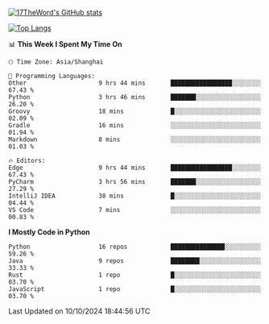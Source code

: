 [![17TheWord's GitHub stats](https://github-readme-stats.vercel.app/api?username=17TheWord&count_private=true&show_icons=true)](https://github.com/anuraghazra/github-readme-stats)

[![Top Langs](https://github-readme-stats.vercel.app/api/top-langs/?username=17TheWord&layout=compact&hide=html)](https://github.com/anuraghazra/github-readme-stats)


<!--START_SECTION:waka-->
📊 **This Week I Spent My Time On** 

```text
🕑︎ Time Zone: Asia/Shanghai

💬 Programming Languages: 
Other                    9 hrs 44 mins       █████████████████░░░░░░░░   67.43 % 
Python                   3 hrs 46 mins       ███████░░░░░░░░░░░░░░░░░░   26.20 % 
Groovy                   18 mins             █░░░░░░░░░░░░░░░░░░░░░░░░   02.09 % 
Gradle                   16 mins             ░░░░░░░░░░░░░░░░░░░░░░░░░   01.94 % 
Markdown                 8 mins              ░░░░░░░░░░░░░░░░░░░░░░░░░   01.03 % 

🔥 Editors: 
Edge                     9 hrs 44 mins       █████████████████░░░░░░░░   67.43 % 
PyCharm                  3 hrs 56 mins       ███████░░░░░░░░░░░░░░░░░░   27.29 % 
IntelliJ IDEA            38 mins             █░░░░░░░░░░░░░░░░░░░░░░░░   04.44 % 
VS Code                  7 mins              ░░░░░░░░░░░░░░░░░░░░░░░░░   00.83 % 
```

**I Mostly Code in Python** 

```text
Python                   16 repos            ███████████████░░░░░░░░░░   59.26 % 
Java                     9 repos             ████████░░░░░░░░░░░░░░░░░   33.33 % 
Rust                     1 repo              █░░░░░░░░░░░░░░░░░░░░░░░░   03.70 % 
JavaScript               1 repo              █░░░░░░░░░░░░░░░░░░░░░░░░   03.70 % 
```




 Last Updated on 10/10/2024 18:44:56 UTC
<!--END_SECTION:waka-->
